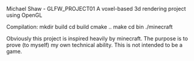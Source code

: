 Michael Shaw - GLFW_PROJECT01
A voxel-based 3d rendering project using OpenGL

Compilation:
    mkdir build
    cd build
    cmake ..
    make
    cd bin
    ./minecraft

Obviously this project is inspired heavily by minecraft.
The purpose is to prove (to myself) my own technical
ability. This is not intended to be a game.